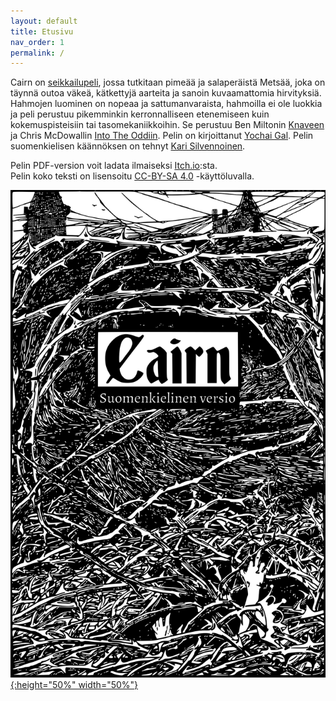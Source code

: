 ```yaml
---
layout: default
title: Etusivu
nav_order: 1
permalink: /
---
```


Cairn on [seikkailupeli](http://questingblog.com/adventure-game-vs-osr), jossa tutkitaan pimeää ja salaperäistä Metsää, joka on täynnä outoa väkeä, kätkettyjä aarteita ja sanoin kuvaamattomia hirvityksiä. Hahmojen luominen on nopeaa ja sattumanvaraista, hahmoilla ei ole luokkia ja peli perustuu pikemminkin kerronnalliseen etenemiseen kuin kokemuspisteisiin tai tasomekaniikkoihin. Se perustuu Ben Miltonin [Knaveen](https://www.drivethrurpg.com/product/250888/Knave) ja Chris McDowallin [Into The Oddiin](https://chrismcdee.itch.io/electric-bastionland). Pelin on kirjoittanut [Yochai Gal](https://newschoolrevolution.com). Pelin suomenkielisen käännöksen on tehnyt [Kari Silvennoinen](https://kalifi.org).

Pelin PDF-version voit ladata ilmaiseksi [Itch.io](https://kartza.itch.io/cairn-fi):sta.  
Pelin koko teksti on lisensoitu [CC-BY-SA 4.0](https://creativecommons.org/licenses/by-sa/4.0/) -käyttöluvalla.

<p></p>

[![Vaihtoehtoinen teksti](img/cairn.svg "Klikkaa suurentaaksesi"){:height="50%" width="50%"}](img/cairn.svg)
